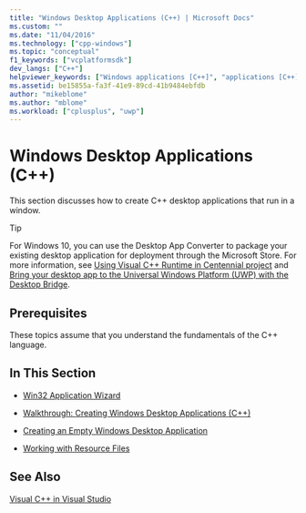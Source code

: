 ```yaml
---
title: "Windows Desktop Applications (C++) | Microsoft Docs"
ms.custom: ""
ms.date: "11/04/2016"
ms.technology: ["cpp-windows"]
ms.topic: "conceptual"
f1_keywords: ["vcplatformsdk"]
dev_langs: ["C++"]
helpviewer_keywords: ["Windows applications [C++]", "applications [C++], Windows", "Visual C++, Windows applications", "Windows applications [C++], about creating Windows applications"]
ms.assetid: be15855a-fa3f-41e9-89cd-41b9484ebfdb
author: "mikeblome"
ms.author: "mblome"
ms.workload: ["cplusplus", "uwp"]
---
```

# Windows Desktop Applications (C++)

This section discusses how to create C++ desktop applications that run in a window.

> [!TIP]
> For Windows 10, you can use the Desktop App Converter to package your existing desktop application for deployment through the Microsoft Store. For more information, see [Using Visual C++ Runtime in Centennial project](https://blogs.msdn.microsoft.com/vcblog/2016/07/07/using-visual-c-runtime-in-centennial-project) and [Bring your desktop app to the Universal Windows Platform (UWP) with the Desktop Bridge](https://msdn.microsoft.com/windows/uwp/porting/desktop-to-uwp-root).

## Prerequisites

These topics assume that you understand the fundamentals of the C++ language.

## In This Section

- [Win32 Application Wizard](../windows/win32-application-wizard.md)

- [Walkthrough: Creating Windows Desktop Applications (C++)](../windows/walkthrough-creating-windows-desktop-applications-cpp.md)

- [Creating an Empty Windows Desktop Application](../windows/creating-an-empty-windows-desktop-application.md)

- [Working with Resource Files](../windows/working-with-resource-files.md)

## See Also

[Visual C++ in Visual Studio](../visual-cpp-in-visual-studio.md)